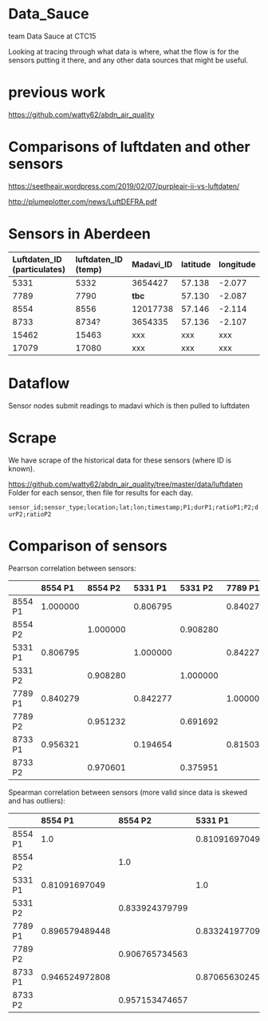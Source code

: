 # Data_Sauce
team Data Sauce at CTC15

Looking at tracing through what data is where, what the flow is for the sensors putting it there, and any other data sources that might be useful. 

# previous work

https://github.com/watty62/abdn_air_quality

# Comparisons of luftdaten and other sensors

https://seetheair.wordpress.com/2019/02/07/purpleair-ii-vs-luftdaten/

http://plumeplotter.com/news/LuftDEFRA.pdf

# Sensors in Aberdeen

| Luftdaten_ID (particulates)| luftdaten_ID (temp)| Madavi_ID |latitude| longitude|
| :------ |:----------|:----------|:--------|:--------|
| 5331    | 5332 |3654427   |57.138  |-2.077   |
| 7789    | 7790 | **tbc**   |57.130  |-2.087   |
| 8554    | 8556 | 12017738  |57.146  |-2.114   |
| 8733    | 8734? | 3654335   |57.136  |-2.107   |
| 15462   |  15463 | xxx  | xxx  |  xxx |
| 17079   |  17080 | xxx  | xxx  | xxx  |

# Dataflow

Sensor nodes submit readings to madavi which is then pulled to luftdaten 

# Scrape

We have scrape of the historical data for these sensors (where ID is known). 

https://github.com/watty62/abdn_air_quality/tree/master/data/luftdaten
Folder for each sensor, then file for results for each day.

 `sensor_id;sensor_type;location;lat;lon;timestamp;P1;durP1;ratioP1;P2;durP2;ratioP2`

# Comparison of sensors

Pearrson correlation between sensors:

|       | 8554 P1 |  8554 P2 |  5331 P1 |  5331 P2 |  7789 P1 |  7789 P2 |  8733 P1 |  8733 P2 |
| :------ |:----------|:--------|:--------| :------ |:----------|:--------|:--------|:--------|
| 8554 P1  | 1.000000  |           | 0.806795  |           | 0.840279  |           | 0.956321 |          | 
| 8554 P2  |           | 1.000000  |           | 0.908280  |           | 0.951232  |          | 0.970601 | 
| 5331 P1  | 0.806795  |           | 1.000000  |           | 0.842277  |           | 0.194654 |          | 
| 5331 P2  |           | 0.908280  |           | 1.000000  |           | 0.691692  |          | 0.375951 | 
| 7789 P1  | 0.840279  |           | 0.842277  |           | 1.000000  |           | 0.815039 |          | 
| 7789 P2  |           | 0.951232  |           | 0.691692  |           | 1.000000  |          | 0.929308 | 
| 8733 P1  | 0.956321  |           | 0.194654  |           | 0.815039  |           | 1.000000 |          | 
| 8733 P2  |           | 0.970601  |           | 0.375951  |           | 0.929308  |          | 1.000000 | 

Spearman correlation between sensors (more valid since data is skewed and has outliers): 

|       | 8554 P1 |  8554 P2 |  5331 P1 |  5331 P2 |  7789 P1 |  7789 P2 |  8733 P1 |  8733 P2 |
| :------ |:----------|:--------|:--------| :------ |:----------|:--------|:--------|:--------|
| 8554 P1  |1.0| |0.81091697049| |0.896579489448| |0.946524972808| |
| 8554 P2  | |1.0| |0.833924379799| |0.906765734563| |0.957153474657|
| 5331 P1  |0.81091697049| |1.0| |0.833241977099| |0.870656302456| |
| 5331 P2  | |0.833924379799| |1.0| |0.874029415016| |0.870762759225|
| 7789 P1  |0.896579489448| |0.833241977099| |1.0| |0.854244472158| |
| 7789 P2  | |0.906765734563| |0.874029415016| |1.0| |0.89751895235|
| 8733 P1  |0.946524972808| |0.870656302456| |0.854244472158| |1.0| |
| 8733 P2  | |0.957153474657| |0.870762759225| |0.89751895235| |1.0|
